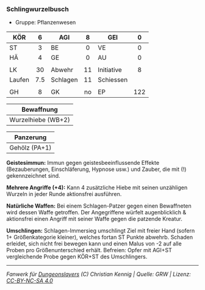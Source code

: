 ### Schlingwurzelbusch

- Gruppe: Pflanzenwesen

| KÖR    |  6  | AGI      |  8  | GEI        |  0  |
| ------ | :-: | -------- | :-: | ---------- | :-: |
| ST     |  3  | BE       |  0  | VE         |  0  |
| HÄ     |  4  | GE       |  0  | AU         |  0  |
|        |     |          |     |            |     |
| LK     | 30  | Abwehr   | 11  | Initiative |  8  |
| Laufen | 7.5 | Schlagen | 11  | Schiessen  |     |
|        |     |          |     |            |     |
| GH     |  8  | GK       | no  | EP         | 122 |

|     Bewaffnung     |
| :----------------: |
| Wurzelhiebe (WB+2) |

|   Panzerung   |
| :-----------: |
| Gehölz (PA+1) |

**Geistesimmun:** Immun gegen geistesbeeinflussende Effekte (Bezauberungen, Einschläferung, Hypnose usw.) und Zauber, die mit (!) gekennzeichnet sind.

**Mehrere Angriffe (+4):** Kann 4 zusätzliche Hiebe mit seinen unzähligen Wurzeln in jeder Runde aktionsfrei ausführen.

**Natürliche Waffen:** Bei einem Schlagen-Patzer gegen einen Bewaffneten wird dessen Waffe getroffen. Der Angegriffene würfelt augenblicklich & aktionsfrei einen Angriff mit seiner Waffe gegen die patzende Kreatur.

**Umschlingen:** Schlagen-Immersieg umschlingt Ziel mit freier Hand (sofern 1+ Größenkategorie kleiner), welches fortan ST Punkte abwehrb. Schaden erleidet, sich nicht frei bewegen kann und einen Malus von -2 auf alle Proben pro Größenunterschied erhält. Befreien: Opfer mit AGI+ST vergleichende Probe gegen KÖR+ST des Umschlingers.

---

_Fanwerk für [Dungeonslayers](https://www.dungeonslayers.net/) (C) Christian Kennig | Quelle: GRW | Lizenz: [CC-BY-NC-SA 4.0](https://creativecommons.org/licenses/by-nc-sa/4.0/deed.de)_
